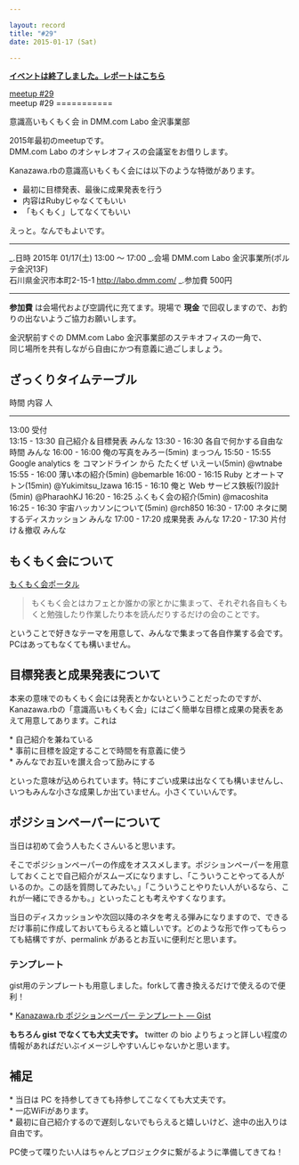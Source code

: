```yaml
---

layout: record
title: "#29"
date: 2015-01-17 (Sat)

---
```


<p>
<a href="./report.html"><strong>イベントは終了しました。レポートはこちら</strong></a></p>

<div class="doorkeeper-widget">
<a class="doorkeeper-registration-widget" href="http://kzrb.doorkeeper.jp/events/19162">meetup
#29</a><script src="http://widgets.doorkeeper.jp/w/widget.js"></script>

</div>
meetup #29
===========

意識高いもくもく会 in DMM.com Labo 金沢事業部

2015年最初のmeetupです。\
DMM.com Labo のオシャレオフィスの会議室をお借りします。

Kanazawa.rbの意識高いもくもく会には以下のような特徴があります。

-   最初に目標発表、最後に成果発表を行う
-   内容はRubyじゃなくてもいい
-   「もくもく」してなくてもいい

えっと。なんでもよいです。

  ----------- -----------------------------------------------------
  \_.日時     2015年 01/17(土) 13:00 〜 17:00
  \_.会場     DMM.com Labo 金沢事業所(ポルテ金沢13F)<br>石川県金沢市本町2-15-1 <a href="http://labo.dmm.com/">http://labo.dmm.com/</a>
  \_.参加費   500円
  ----------- -----------------------------------------------------

**参加費** は会場代および空調代に充てます。現場で **現金**
で回収しますので、お釣りの出ないようご協力お願いします。

金沢駅前すぐの DMM.com Labo 金沢事業部のステキオフィスの一角で、\
同じ場所を共有しながら自由にかつ有意義に過ごしましょう。

ざっくりタイムテーブル
----------------------

  時間            内容                                                              人
  --------------- ----------------------------------------------------------------- -------------------
  13:00           受付                                                              
  13:15 - 13:30   自己紹介＆目標発表                                                みんな
  13:30 - 16:30   各自で何かする自由な時間                                          みんな
  16:00 - 16:00   俺の写真をみろー(5min)                                            まっつん
  15:50 - 15:55   Google analytics を コマンドライン から たたくぜ いえーい(5min)   @wtnabe
  15:55 - 16:00   薄い本の紹介(5min)                                                @bemarble
  16:00 - 16:15   Ruby とオートマトン(15min)                                        @Yukimitsu\_Izawa
  16:15 - 16:10   俺と Web サービス鉄板(?)設計(5min)                                @PharaohKJ
  16:20 - 16:25   ふくもく会の紹介(5min)                                            @macoshita
  16:25 - 16:30   宇宙ハッカソンについて(5min)                                      @rch850
  16:30 - 17:00   ネタに関するディスカッション                                      みんな
  17:00 - 17:20   成果発表                                                          みんな
  17:20 - 17:30   片付け＆撤収                                                      みんな

もくもく会について
------------------

[もくもく会ポータル](http://mokumokukai.tumblr.com/)

> もくもく会とはカフェとか誰かの家とかに集まって、それぞれ各自もくもくと勉強したり作業したり本を読んだりするだけの会のことです。

ということで好きなテーマを用意して、みんなで集まって各自作業する会です。PCはあってもなくても構いません。

目標発表と成果発表について
--------------------------

本来の意味でのもくもく会には発表とかないということだったのですが、Kanazawa.rbの「意識高いもくもく会」にはごく簡単な目標と成果の発表をあえて用意してあります。これは

\* 自己紹介を兼ねている\
 \* 事前に目標を設定することで時間を有意義に使う\
 \* みんなでお互いを讃え合って励みにする

といった意味が込められています。特にすごい成果は出なくても構いませんし、いつもみんな小さな成果しか出ていません。小さくていいんです。

ポジションペーパーについて
--------------------------

当日は初めて会う人もたくさんいると思います。

そこでポジションペーパーの作成をオススメします。ポジションペーパーを用意しておくことで自己紹介がスムーズになりますし、「こういうことやってる人がいるのか。この話を質問してみたい。」「こういうことやりたい人がいるなら、これが一緒にできるかも。」といったことも考えやすくなります。

当日のディスカッションや次回以降のネタを考える弾みになりますので、できるだけ事前に作成しておいてもらえると嬉しいです。どのような形で作ってもらっても結構ですが、permalink
があるとお互いに便利だと思います。

### テンプレート

gist用のテンプレートも用意しました。forkして書き換えるだけで使えるので便利！

\* [Kanazawa.rb ポジションペーパー テンプレート —
Gist](https://gist.github.com/5a523ec3180002229a32)

**もちろん gist でなくても大丈夫です。** twitter の bio
よりちょっと詳しい程度の情報があればだいぶイメージしやすいんじゃないかと思います。

補足
----

\* 当日は PC を持参してきても持参してこなくても大丈夫です。\
 \* 一応WiFiがあります。\
 \*
最初に自己紹介するので遅刻しないでもらえると嬉しいけど、途中の出入りは自由です。

PC使って喋りたい人はちゃんとプロジェクタに繋がるように準備してきてね！
